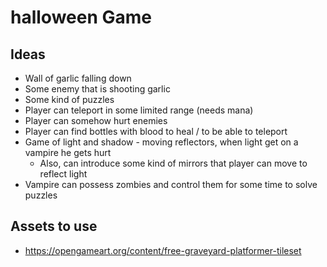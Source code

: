 # halloween Game

## Ideas

- Wall of garlic falling down
- Some enemy that is shooting garlic
- Some kind of puzzles
- Player can teleport in some limited range (needs mana)
- Player can somehow hurt enemies
- Player can find bottles with blood to heal / to be able to teleport
- Game of light and shadow - moving reflectors, when light get on a vampire he gets hurt
  - Also, can introduce some kind of mirrors that player can move to reflect light
- Vampire can possess zombies and control them for some time to solve puzzles

## Assets to use

- https://opengameart.org/content/free-graveyard-platformer-tileset
